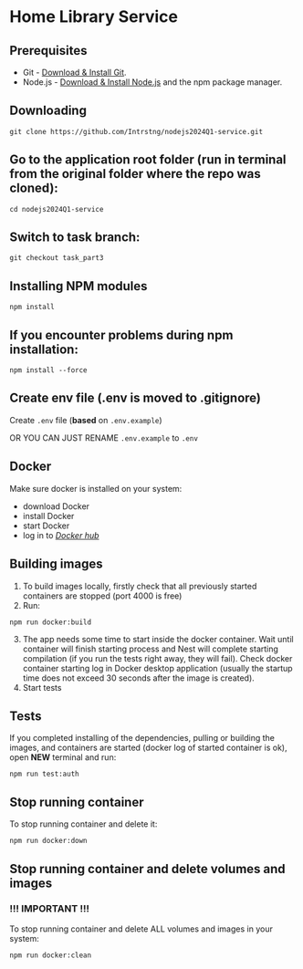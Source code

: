 # Home Library Service

## Prerequisites

- Git - [Download & Install Git](https://git-scm.com/downloads).
- Node.js - [Download & Install Node.js](https://nodejs.org/en/download/) and the npm package manager.

## Downloading

```
git clone https://github.com/Intrstng/nodejs2024Q1-service.git
```

## Go to the application root folder (run in terminal from the original folder where the repo was cloned):
```
cd nodejs2024Q1-service
```

## Switch to task branch:

```
git checkout task_part3
```

## Installing NPM modules

```
npm install
```

## If you encounter problems during npm installation:

```
npm install --force
```

## Create env file (.env is moved to .gitignore)

Create `.env` file (**based** on `.env.example`)

OR YOU CAN JUST RENAME `.env.example` to `.env`

## Docker

Make sure docker is installed on your system:
- download Docker
- install Docker
- start Docker
- log in to [_Docker hub_](https://hub.docker.com/)


## Building images
1. To build images locally, firstly check that all previously started containers are stopped (port 4000 is free)
2. Run:
```
npm run docker:build
```
3. The app needs some time to start inside the docker container. Wait until container will finish starting process and Nest will complete starting compilation (if you run the tests right away, they will fail). Check docker container starting log in Docker desktop application (usually the startup time does not exceed 30 seconds after the image is created).
4. Start tests

## Tests
If you completed installing of the dependencies, pulling or building the images, and containers are started (docker log of started container is ok), open **NEW** terminal and run:
```
npm run test:auth
```

## Stop running container
To stop running container and delete it:
```
npm run docker:down
```

## Stop running container and delete volumes and images
### !!! IMPORTANT !!!
To stop running container and delete ALL volumes and images in your system:
```
npm run docker:clean
```
